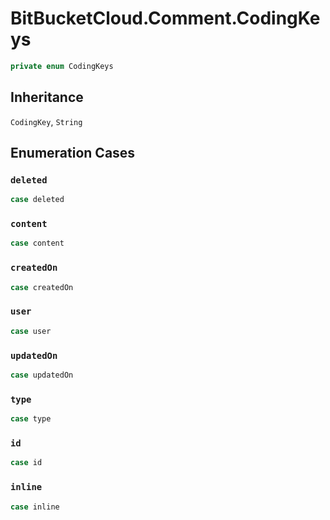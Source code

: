 # BitBucketCloud.Comment.CodingKeys

``` swift
private enum CodingKeys
```

## Inheritance

`CodingKey`, `String`

## Enumeration Cases

### `deleted`

``` swift
case deleted
```

### `content`

``` swift
case content
```

### `createdOn`

``` swift
case createdOn
```

### `user`

``` swift
case user
```

### `updatedOn`

``` swift
case updatedOn
```

### `type`

``` swift
case type
```

### `id`

``` swift
case id
```

### `inline`

``` swift
case inline
```
